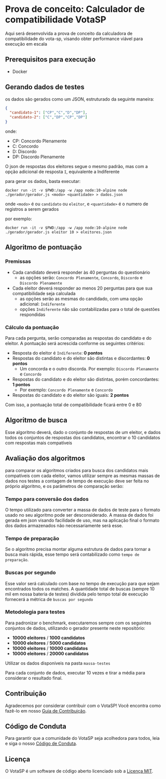 # Prova de conceito: Calculador de compatibilidade VotaSP

Aqui será desenvolvida a prova de conceito da calculadora de compatibilidade do vota-sp, visando obter performance viável para execução em escala

## Prerequisitos para execução

* Docker

## Gerando dados de testes

os dados são gerados como um JSON, estruturado da seguinte maneira:
```json
{
  "candidato-1": ["CP","C","D","DP"],
  "candidato-2": ["C","DP","CP","DP"]
}
```
onde:
* CP: Concordo Plenamente
* C: Concordo
* D: Discordo
* DP: Discordo Plenamente

O json de respostas dos eleitores segue o mesmo padrão, mas com a opção adicional de resposta `I`, equivalente a Indiferente

para gerar os dados, basta executar:
```
docker run -it -v $PWD:/app -w /app node:10-alpine node ./gerador/gerador.js <modo> <quantidade> > dados.json
```
onde `<modo>` é ou `candidato` ou `eleitor`, e `<quantidade>` é o numero de registros a serem gerados

por exemplo:
```
docker run -it -v $PWD:/app -w /app node:10-alpine node ./gerador/gerador.js eleitor 10 > eleitores.json
```

## Algoritmo de pontuação

### Premissas

* Cada candidato deverá responder às 40 perguntas do questionário
  * as opções serão: `Concordo Plenamente`, `Concordo`, `Discordo` e `Discordo Plenamente`
* Cada eleitor deverá responder ao menos 20 perguntas para que sua compatibilidade seja calculada
   * as opções serão as mesmas do candidado, com uma opção adicional: `Indiferente`
   * opções `Indiferente` não são contabilizadas para o total de questões respondidas

### Cálculo da pontuação

Para cada pergunta, serão comparadas as respostas do candidato e do eleitor. A pontuação será acrescida conforme os seguintes critérios:

* Resposta do eleitor é `Indiferente`: **0 pontos**
* Respostas do candidato e do eleitor são distintas e discordantes: **0 pontos**
  * Um concorda e o outro discorda. Por exemplo: `Discordo Plenamente` e `Concordo`
* Respostas do candidato e do eleitor são distintas, porém concordantes: **1 pontos**
  * Por exemplo: `Concordo Plenamente` e `Concordo`
* Respostas do candidato e do eleitor são iguais: **2 pontos**

Com isso, a pontuação total de compatibilidade ficará entre 0 e 80

## Algoritmo de busca

Esse algoritmo deverá, dado o conjunto de respostas de um eleitor, e dados todos os conjuntos de respostas dos candidatos, encontrar o 10 candidatos com respostas mais compatíveis

## Avaliação dos algoritmos

para comparar os algoritmos criados para busca dos candidatos mais compatíveis com cada eleitor, vamos utilizar sempre as mesmas massas de dados nos testes
a contagem de tempo de execução deve ser feita no próprio algoritmo, e os parâmetros de comparação serão:

### Tempo para conversão dos dados

O tempo utilizado para converter a massa de dados de teste para o formato usado no seu algoritmo pode ser desconsiderado.
A massa de dados foi gerada em json visando facilidade de uso, mas na aplicação final o formato dos dados armazenados não necessariamente será esse.

### Tempo de preparação

Se o algoritmo precisa montar alguma estrutura de dados para tornar a busca mais rápida, esse tempo será contabilizado como `tempo de preparação`.

### Buscas por segundo

Esse valor será calculado com base no tempo de execução para que sejam encontrados todos os matches. A quantidade total de buscas (sempre 10 mil em nossa bateria de testes) dividida pelo tempo total de execução fornecerá a métrica de `buscas por segundo`

### Metodologia para testes

Para padronizar o benchmark, executaremos sempre com os seguintes conjuntos de dados, utilizando o gerador presente neste repositório:
* **10000 eleitores** / **1000 candidatos**
* **10000 eleitores** / **5000 candidatos**
* **10000 eleitores** / **10000 candidatos**
* **10000 eleitores** / **20000 candidatos**

Utilizar os dados disponíveis na pasta `massa-testes`

Para cada conjunto de dados, executar 10 vezes e tirar a média para considerar o resultado final.

## Contribuição

Agradecemos por considerar contribuir com o VotaSP! Você encontra como fazê-lo em nosso [Guia de Contribuição](https://github.com/Minhacps/votasp/blob/master/CONTRIBUTING.md).

## Código de Conduta

Para garantir que a comunidade do VotaSP seja acolhedora para todos, leia e siga o nosso [Código de Conduta](https://github.com/Minhacps/votasp/blob/master/CODE_OF_CONDUCT.md).

## Licença

O VotaSP é um software de código aberto licenciado sob a [Licença MIT](https://github.com/Minhacps/votasp/blob/master/LICENSE.md).
